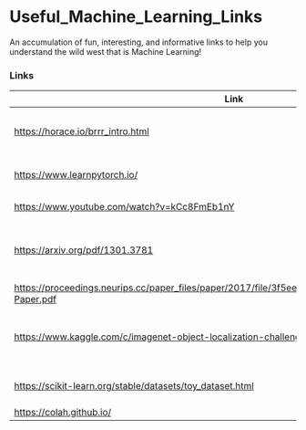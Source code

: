 # Useful_Machine_Learning_Links
An accumulation of fun, interesting, and informative links to help you understand the wild west that is Machine Learning!


### Links

|**Link**|**Description**|
|-----------|------------|
|https://horace.io/brrr_intro.html|A fun approach to speeding up a deep learning model.|
|https://www.learnpytorch.io/|Learn PyTorch basics for deep learning.|
|https://www.youtube.com/watch?v=kCc8FmEb1nY|Build GPT from scratch.|
|https://arxiv.org/pdf/1301.3781|Paper: Efficient Estimation of Word Representations in Vector Space|
|https://proceedings.neurips.cc/paper_files/paper/2017/file/3f5ee243547dee91fbd053c1c4a845aa-Paper.pdf|Paper: Attention Is All You Need|
|https://www.kaggle.com/c/imagenet-object-localization-challenge/overview/description|Kaggle ImageNet Object Localization Challenge|
|https://scikit-learn.org/stable/datasets/toy_dataset.html|Scikit Toy Datasets to practice ML|
|https://colah.github.io/|Cool ML Blog|

